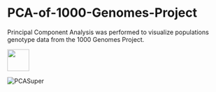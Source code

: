 # PCA-of-1000-Genomes-Project
Principal Component Analysis was performed to visualize populations genotype data from the 1000 Genomes Project.

<img src=https://github.com/maitree-patel/PCA-of-1000-Genomes-Project/assets/134908239/3709994b-d105-40c8-a939-91fb2723cded width="50" height="50">

![PCASuper](https://github.com/maitree-patel/PCA-of-1000-Genomes-Project/assets/134908239/7124a054-343b-423a-9e46-80e8a75baafd)

